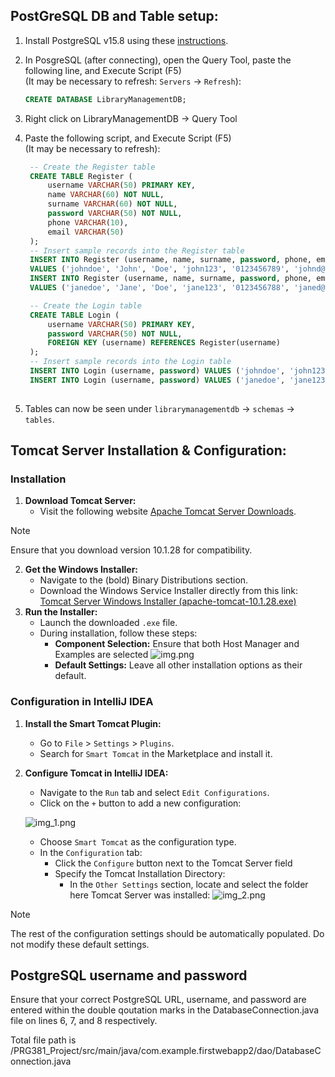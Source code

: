 ## PostGreSQL DB and Table setup:
 
1. Install PostgreSQL v15.8 using these [instructions](https://www.youtube.com/watch?v=0n41UTkOBb0).
2. In PosgreSQL (after connecting), open the Query Tool, paste the following line, and Execute Script (F5)    
(It may be necessary to refresh: `Servers` -> `Refresh`):
 
   ```sql
   CREATE DATABASE LibraryManagementDB;
4. Right click on LibraryManagementDB -> Query Tool
5. Paste the following script, and Execute Script (F5)   
(It may be necessary to refresh):
 
   ```sql
    -- Create the Register table
    CREATE TABLE Register (
        username VARCHAR(50) PRIMARY KEY,
        name VARCHAR(60) NOT NULL,
        surname VARCHAR(60) NOT NULL,
        password VARCHAR(50) NOT NULL,
        phone VARCHAR(10),
        email VARCHAR(50)
    );
    -- Insert sample records into the Register table
    INSERT INTO Register (username, name, surname, password, phone, email) 
    VALUES ('johndoe', 'John', 'Doe', 'john123', '0123456789', 'johnd@gmail.com');
    INSERT INTO Register (username, name, surname, password, phone, email) 
    VALUES ('janedoe', 'Jane', 'Doe', 'jane123', '0123456788', 'janed@gmail.com');
   
    -- Create the Login table
    CREATE TABLE Login (
        username VARCHAR(50) PRIMARY KEY,
        password VARCHAR(50) NOT NULL,
        FOREIGN KEY (username) REFERENCES Register(username)
    );
    -- Insert sample records into the Login table
    INSERT INTO Login (username, password) VALUES ('johndoe', 'john123');
    INSERT INTO Login (username, password) VALUES ('janedoe', 'jane123');
 
5. Tables can now be seen under `librarymanagementdb` -> `schemas` -> `tables`.
 
## Tomcat Server Installation & Configuration:
 
### Installation
1. **Download Tomcat Server:**
   - Visit the following website [Apache Tomcat Server Downloads](https://tomcat.apache.org/download-10.cgi).
> [!NOTE]
> Ensure that you download version 10.1.28 for compatibility.
2. **Get the Windows Installer:**
   - Navigate to the (bold) Binary Distributions section.
   - Download the Windows Service Installer directly from this link: [Tomcat Server Windows Installer (apache-tomcat-10.1.28.exe)](https://dlcdn.apache.org/tomcat/tomcat-10/v10.1.28/bin/apache-tomcat-10.1.28.exe)
3. **Run the Installer:**
   - Launch the downloaded `.exe` file.
   - During installation, follow these steps:
     - **Component Selection:** Ensure that both Host Manager and Examples are selected
      ![img.png](img.png)
     - **Default Settings:** Leave all other installation options as their default.
 
### Configuration in IntelliJ IDEA
 
1. **Install the Smart Tomcat Plugin:**
   - Go to `File` > `Settings` > `Plugins`.
   - Search for `Smart Tomcat` in the Marketplace and install it.
2. **Configure Tomcat in IntelliJ IDEA:**
   - Navigate to the `Run` tab and select `Edit Configurations`.
   - Click on the `+` button to add a new configuration:
   
   ![img_1.png](img_1.png)

   - Choose `Smart Tomcat` as the configuration type.
   - In the `Configuration` tab:
     - Click the `Configure` button next to the Tomcat Server field
      - Specify the Tomcat Installation Directory:
        - In the `Other Settings` section, locate and select the folder here Tomcat Server was installed:
        ![img_2.png](img_2.png)

> [!NOTE]
> The rest of the configuration settings should be automatically populated. Do not modify these default settings.

## PostgreSQL username and password

Ensure that your correct PostgreSQL URL, username, and password are entered within the double qoutation marks in the DatabaseConnection.java file on lines 6, 7, and 8 respectively.

Total file path is /PRG381_Project/src/main/java/com.example.firstwebapp2/dao/DatabaseConnection.java
